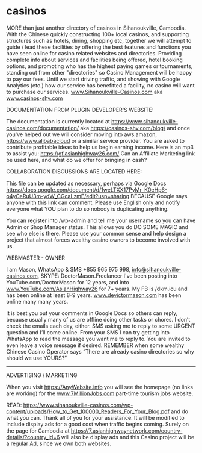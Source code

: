 # casinos
MORE than just another directory of casinos in Sihanoukville, Cambodia. With the Chinese quickly constructing 100+ local casinos, and supporting structures such as hotels, dining, shopping etc, together we will attempt to guide / lead these facilities by offering the best features and functions you have seen online for casino related websites and directories. Providing complete info about services and facilities being offered, hotel booking options, and promoting who has the highest paying games or tournaments, standing out from other "directories" so Casino Management will be happy to pay our fees. Until we start driving traffic, and showing with Google Analytics (etc.) how our service has benefitted a facility, no casino will want to purchase our services. www.Sihanoukville-Casinos.com aka www.casinos-shv.com 

DOCUMENTATION FROM PLUGIN DEVELOPER'S WEBSITE: 

The documentation is currently located at https://www.sihanoukville-casinos.com/documentation/ aka https://casinos-shv.com/blog/ and once you've helped out we will consider moving into aws.amazon, https://www.alibabacloud or a similar service provider. You are asked to contribute profitable ideas to help us begin earning income. Here is an mp3 to assist you: https://gf.asianhighway26.com/  Can an Affiliate Marketing link be used here, and what do we offer for bringing in cash? 

COLLABORATION DISCUSSIONS ARE LOCATED HERE: 

This file can be updated as necessary, perhaps via Google Docs https://docs.google.com/document/d/1weLTXX17PyMr_K0eHp6-o4yCeRuU3m-ydW_CGcaLzmE/edit?usp=sharing  BECAUSE Google says anyone with this link can comment. Please use English only and notify everyone what YOU plan to do so nobody is duplicating anything.

You can register into /wp-admin and tell me your username so you can have Admin or Shop Manager status. This allows you do DO SOME MAGIC and see who else is there. Please use your common sense and help design a project that almost forces wealthy casino owners to become involved with us. 

WEBMASTER - OWNER 

I am Mason, WhatsApp & SMS +855 965 975 998, info@sihanoukville-casinos.com, SKYPE: DoctorMason.Freelancer
I've been posting into YouTube.com/DoctorMason for 12 years, and into www.YouTube.com/AsianHighway26 for 7+ years. 
My FB is /dkm.icu and has been online at least 8-9 years. www.devictormason.com has been online many many years. 

It is best you put your comments in Google Docs so others can reply, because usually many of us are offline doing other tasks or chores. I don’t check the emails each day, either. SMS asking me to reply to some URGENT question and I’ll come online. From your SMS I can try getting into WhatsApp to read the message you want me to reply to. You are invited to even leave a voice message if desired. 
REMEMBER when some wealthy Chinese Casino Operator says “There are already casino directories so why should we use YOURS?” 
**************************************************************************************************

ADVERTISING / MARKETING

When you visit https://AnyWebsite.info you will see the homepage (no links are working) for the www.7MillionJobs.com part-time tourism jobs website. 

READ: https://www.sihanoukville-casinos.com/wp-content/uploads/How_to_Get_100000_Readers_For_Your_Blog.pdf and do what you can. 
Thank all of you for your assistance. It will be modified to include display ads for a good cost when traffic begins coming. Surely on the page for Cambodia at https://7.asianhighwaynetwork.com/country-details/?country_id=6 will also be display ads and this Casino project will be a regular Ad, since we own both websites. 

